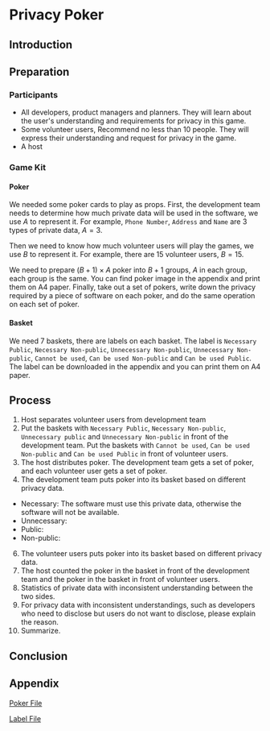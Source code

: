 # Privacy Poker

## Introduction

## Preparation

### Participants

- All developers, product managers and planners. They will learn about the user's understanding and requirements for privacy in this game.
- Some volunteer users, Recommend no less than 10 people. They will express their understanding and request for privacy in the game.
- A host

### Game Kit

#### Poker

We needed some poker cards to play as props. First, the development team needs to determine how much private data will be used in the software, we use $A$ to represent it. For example, `Phone Number`, `Address` and `Name` are $3$ types of private data, $A = 3$.

Then we need to know how much volunteer users will play the games, we use $B$ to represent it. For example, there are $15$ volunteer users, $B = 15$.

We need to prepare $(B+1) \times A$ poker into $B+1$ groups, $A$ in each group, each group is the same. You can find poker image in the appendix and print them on A4 paper. Finally, take out a set of pokers, write down the privacy required by a piece of software on each poker, and do the same operation on each set of poker.

#### Basket

We need 7 baskets, there are labels on each basket. The label is `Necessary Public`, `Necessary Non-public`, `Unnecessary Non-public`, `Unnecessary Non-public`, `Cannot be used`, `Can be used Non-public` and `Can be used Public`. The label can be downloaded in the appendix and you can print them on A4 paper.

## Process

1. Host separates volunteer users from development team
2. Put the baskets with `Necessary Public`, `Necessary Non-public`, `Unnecessary public` and `Unnecessary Non-public` in front of the development team. Put the baskets with `Cannot be used`, `Can be used Non-public` and `Can be used Public` in front of volunteer users.
3. The host distributes poker. The development team gets a set of poker, and each volunteer user gets a set of poker.
4. The development team puts poker into its basket based on different privacy data.
  - Necessary: The software must use this private data, otherwise the software will not be available.
  - Unnecessary:
  - Public:
  - Non-public:
6. The volunteer users puts poker into its basket based on different privacy data.
7. The host counted the poker in the basket in front of the development team and the poker in the basket in front of volunteer users.
8. Statistics of private data with inconsistent understanding between the two sides.
9. For privacy data with inconsistent understandings, such as developers who need to disclose but users do not want to disclose, please explain the reason.
10. Summarize.

## Conclusion

## Appendix

[Poker File](appendix/Poker.pdf)

[Label File](appendix/Label.pdf)
